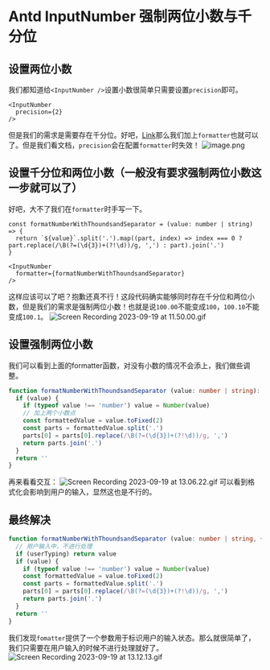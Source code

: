 # Antd InputNumber 强制两位小数与千分位
## 设置两位小数
我们都知道给`<InputNumber />`设置小数很简单只需要设置`precision`即可。
```tsx
<InputNumber
  precision={2}
/>
```
但是我们的需求是需要存在千分位。好吧，[Link]()那么我们加上`formatter`也就可以了。但是我们看文档，`precision`会在配置`formatter`时失效！
![image.png](https://cdn.nlark.com/yuque/0/2023/png/21870146/1695094934265-625ed9cc-61e0-4903-8a85-e73e4b12d6bf.png#averageHue=%23f4f4f4&clientId=u1df987ec-bc52-4&from=paste&height=45&id=u19c11741&originHeight=45&originWidth=621&originalType=binary&ratio=1&rotation=0&showTitle=false&size=6711&status=done&style=none&taskId=u2970e500-29ed-45cd-a61b-89d57d02b98&title=&width=621)
## 设置千分位和两位小数（一般没有要求强制两位小数这一步就可以了）
好吧，大不了我们在`formatter`时手写一下。
```tsx
const formatNumberWithThoundsandSeparator = (value: number | string) => {
  return `${value}`.split('.').map((part, index) => index === 0 ? part.replace(/\B(?=(\d{3})+(?!\d))/g, ',') : part).join('.')
}

<InputNumber
  formatter={formatNumberWithThoundsandSeparator}
/>
```
这样应该可以了吧？抱歉还真不行！这段代码确实能够同时存在千分位和两位小数，但是我们的需求是强制两位小数！也就是说`100.00`不能变成`100`，`100.10`不能变成`100.1`。
![Screen Recording 2023-09-19 at 11.50.00.gif](https://cdn.nlark.com/yuque/0/2023/gif/21870146/1695095829669-68f477f9-e80f-4be1-b363-3750086436ef.gif#averageHue=%23686868&clientId=u1df987ec-bc52-4&from=drop&id=ud07d5b9f&originHeight=526&originWidth=700&originalType=binary&ratio=1&rotation=0&showTitle=false&size=1248353&status=done&style=none&taskId=uf3449a0a-f038-4497-9169-937d0794377&title=)
## 设置强制两位小数
我们可以看到上面的formatter函数，对没有小数的情况不会添上，我们做些调整。
```typescript
function formatNumberWithThoundsandSeparator (value: number | string): number | string {
  if (value) {
    if (typeof value !== 'number') value = Number(value)
    // 加上两个小数点
    const formattedValue = value.toFixed(2)
    const parts = formattedValue.split('.')
    parts[0] = parts[0].replace(/\B(?=(\d{3})+(?!\d))/g, ',')
    return parts.join('.')
  }
  return ''
}
```
再来看看交互：
![Screen Recording 2023-09-19 at 13.06.22.gif](https://cdn.nlark.com/yuque/0/2023/gif/21870146/1695100128962-303e3a89-4d52-488f-bc0d-5f2e3568f133.gif#averageHue=%23717171&clientId=ud16966d0-4098-4&from=drop&id=u666b0c27&originHeight=526&originWidth=700&originalType=binary&ratio=1&rotation=0&showTitle=false&size=1247520&status=done&style=none&taskId=u226e31a7-c7cc-431e-a6f2-187b4613b82&title=)
可以看到格式化会影响到用户的输入，显然这也是不行的。
## 最终解决
```typescript
function formatNumberWithThoundsandSeparator (value: number | string, { userTyping }: { userTyping: boolean, input: string }): number | string {
  // 用户输入中，不进行处理
  if (userTyping) return value
  if (value) {
    if (typeof value !== 'number') value = Number(value)
    const formattedValue = value.toFixed(2)
    const parts = formattedValue.split('.')
    parts[0] = parts[0].replace(/\B(?=(\d{3})+(?!\d))/g, ',')
    return parts.join('.')
  }
  return ''
}
```
我们发现`fomatter`提供了一个参数用于标识用户的输入状态。那么就很简单了，我们只需要在用户输入的时候不进行处理就好了。
![Screen Recording 2023-09-19 at 13.12.13.gif](https://cdn.nlark.com/yuque/0/2023/gif/21870146/1695100427712-92e7446f-74e2-4945-aad0-1de3cfff6c66.gif#averageHue=%237e7e7e&clientId=ud16966d0-4098-4&from=drop&id=u2bb29be8&originHeight=526&originWidth=700&originalType=binary&ratio=1&rotation=0&showTitle=false&size=1686330&status=done&style=none&taskId=ua720472d-fd10-49af-867a-ff2627173e4&title=)
